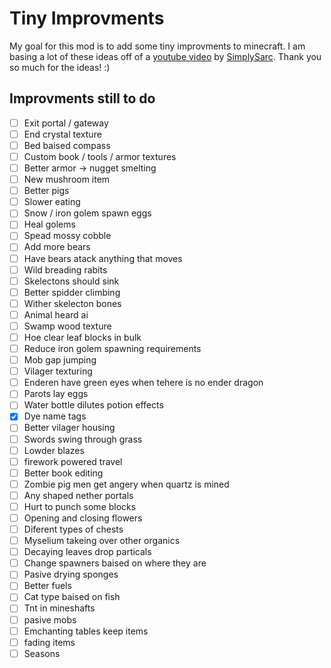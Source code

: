 # Tiny Improvments
My goal for this mod is to add some tiny improvments to minecraft. I am basing a lot of these ideas off of a [youtube video](https://www.youtube.com/watch?v=NSsac8V3BpA) by 
[SimplySarc](https://www.youtube.com/channel/UCI4Ppudb5EGHNpIYQPVpKdw). Thank you so much for the ideas! :)

## Improvments still to do
- [ ] Exit portal / gateway 
- [ ] End crystal texture
- [ ] Bed baised compass
- [ ] Custom book / tools / armor textures
- [ ] Better armor -> nugget smelting
- [ ] New mushroom item
- [ ] Better pigs 
- [ ] Slower eating
- [ ] Snow / iron golem spawn eggs
- [ ] Heal golems
- [ ] Spead mossy cobble
- [ ] Add more bears
- [ ] Have bears atack anything that moves 
- [ ] Wild breading rabits 
- [ ] Skelectons should sink 
- [ ] Better spidder climbing
- [ ] Wither skelecton bones
- [ ] Animal heard ai 
- [ ] Swamp wood texture
- [ ] Hoe clear leaf blocks in bulk
- [ ] Reduce iron golem spawning requirements
- [ ] Mob gap jumping
- [ ] Vilager texturing
- [ ] Enderen have green eyes when tehere is no ender dragon
- [ ] Parots lay eggs
- [ ] Water bottle dilutes potion effects
- [x] Dye name tags 
- [ ] Better vilager housing
- [ ] Swords swing through grass
- [ ] Lowder blazes
- [ ] firework powered travel
- [ ] Better book editing
- [ ] Zombie pig men get angery when quartz is mined
- [ ] Any shaped nether portals
- [ ] Hurt to punch some blocks 
- [ ] Opening and closing flowers 
- [ ] Diferent types of chests 
- [ ] Myselium takeing over other organics
- [ ] Decaying leaves drop particals
- [ ] Change spawners baised on where they are
- [ ] Pasive drying sponges 
- [ ] Better fuels
- [ ] Cat type baised on fish
- [ ] Tnt in mineshafts
- [ ] pasive mobs
- [ ] Emchanting tables keep items
- [ ] fading items
- [ ] Seasons
